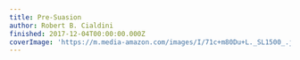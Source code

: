 ```yaml
---
title: Pre-Suasion
author: Robert B. Cialdini
finished: 2017-12-04T00:00:00.000Z
coverImage: 'https://m.media-amazon.com/images/I/71c+m80Du+L._SL1500_.jpg'
---
```


